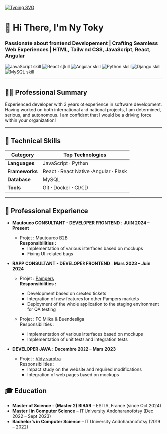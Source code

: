 [![Typing SVG](https://readme-typing-svg.demolab.com?font=Merriweather&size=22&duration=3000&pause=500&width=435&lines=Ny+Toky+RAKOTOVAO_;Frontend+Developer_;Fullstack+Developer)](https://git.io/typing-svg)

<h1 align="left">👋 Hi There, I'm Ny Toky</h1>

<h3 align="left">Passionate about frontend Developement | Crafting Seamless Web Experiences | HTML, Tailwind CSS, JavaScript, React, Angular </h3>

  <p>
    <img src="https://img.shields.io/badge/JavaScript-90%25-F7DF1E?logo=javascript&logoColor=black" alt="JavaScript skill"/>
    <img src="https://img.shields.io/badge/React-90%25-61DAFB?logo=react&logoColor=black" alt="React s[kill"/>
    <img src="https://img.shields.io/badge/Angular-80%25-20232A?logo=react&logoColor=61DAFB" alt="Angular skill"/>
    <img src="https://img.shields.io/badge/Python-80%25-02569B?logo=flutter&logoColor=white" alt="Python skill"/>
    <img src="https://img.shields.io/badge/Django-60%25-092E20?logo=django&logoColor=white" alt="Django skill"/>
    <img src="https://img.shields.io/badge/MySQL-60%25-336791?logo=postgresql&logoColor=white" alt="MySQL skill"/>
  </p>


---



## 🧑‍💻 Professional Summary
Experienced developer with 3 years of experience in software development.
Having worked on both international and national projects, I am determined, serious, and autonomous. I am confident that I would be a driving force within your organization!


---


## 🚀 Technical Skills

| Category       | Top Technologies                                      |
| -------------- | ----------------------------------------------------- |
| **Languages**  |  JavaScript · Python                                  |
| **Frameworks** |  React · React Native ·Angular · Flask                |
| **Database**   |  MySQL                                                |
| **Tools**      | Git · Docker · CI/CD                                  |

---

## 💼 Professional Experience
* **Mautouco CONSULTANT - DEVELOPER FRONTEND** :
    **JUIN 2024 – Present**
  * Projet : Mautourco B2B </br>
  <b>Responsibilities : </b>
    * Implementation of various interfaces based on mockups
    * Fixing UI-related bugs </br>

* **RAPP CONSULTANT - DEVELOPER FRONTEND** :
  **Mars 2023 – Juin 2024**
  * Projet : <a href="https://www.pampers.fr/">Pampers</a> </br>
  <b>Responsibilities : </b>
    * Development based on created tickets
    * Integration of new features for other Pampers markets
    * Deployment of the whole application to the staging environment for QA testing

  * Projet : FC Milka & Buendesliga 
  <br>Responsibilities : 
    * Implementation of various interfaces based on mockups
    * Implementation of unit tests and integration tests

* **DEVELOPER JAVA** :
  **Decembre 2022 – Mars 2023**
  * Projet : <a href="https://www.vidyvarotra.mg/">Vidy varotra </a> </br>
   Responsibilities :
    * Impact study on the website and required modifications
    * Integration of web pages based on mockups



## 🎓 Education

* **Master of Science - (Master 2) BIHAR** – ESTIA, France (since Oct 2024)
* **Master I in Computer Science** – IT University Andoharanofotsy (Dec 2022 – Sept 2023)
* **Bachelor’s in Computer Science** – IT University Andoharanofotsy (2019 – 2022)
